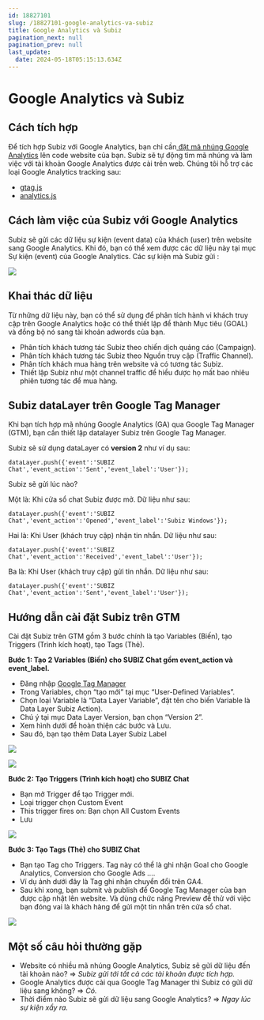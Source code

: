 ```yaml
---
id: 18827101
slug: /18827101-google-analytics-va-subiz
title: Google Analytics và Subiz
pagination_next: null
pagination_prev: null
last_update:
  date: 2024-05-18T05:15:13.634Z
---
```


# Google Analytics và Subiz



## Cách tích hợp


Để tích hợp Subiz với Google Analytics, bạn chỉ cần[ ](https://developers.google.com/analytics/devguides/collection/)[đặt mã nhúng Google Analytics](https://developers.google.com/analytics/devguides/collection/) lên code website của bạn. Subiz sẽ tự động tìm mã nhúng và làm việc với tài khoản Google Analytics được cài trên web. Chúng tôi hỗ trợ các loại Google Analytics tracking sau:

- [gtag.js](https://developers.google.com/analytics/devguides/collection/gtagjs/)
- [analytics.js](https://developers.google.com/analytics/devguides/collection/analyticsjs/)
## Cách làm việc của Subiz với Google Analytics


Subiz sẽ gửi các dữ liệu sự kiện (event data) của khách (user) trên website sang Google Analytics. Khi đó, bạn có thể xem được các dữ liệu này tại mục Sự kiện (event) của Google Analytics. Các sự kiện mà Subiz gửi : 


![](https://vcdn.subiz-cdn.com/file/88f97d64a83e9b1491e82a9109719bd5def0ca1323b3cd88bcedaf2e46c3fbbc_acpxkgumifuoofoosble)

## Khai thác dữ liệu


Từ những dữ liệu này, bạn có thể sử dụng để phân tích hành vi khách truy cập trên Google Analytics hoặc có thể thiết lập để thành Mục tiêu (GOAL) và đồng bộ nó sang tài khoản adwords của bạn.

- Phân tích khách tương tác Subiz theo chiến dịch quảng cáo (Campaign).
- Phân tích khách tương tác Subiz theo Nguồn truy cập (Traffic Channel).
- Phân tích khách mua hàng trên website và có tương tác Subiz.
- Thiết lập Subiz như một channel traffic để hiểu được họ mất bao nhiêu phiên tương tác để mua hàng.


## Subiz dataLayer trên Google Tag Manager


Khi bạn tích hợp mã nhúng Google Analytics (GA) qua Google Tag Manager (GTM), bạn cần thiết lập datalayer Subiz trên Google Tag Manager.



Subiz sẽ sử dụng dataLayer có **version 2** như ví dụ sau:


```
dataLayer.push({'event':'SUBIZ Chat','event_action':'Sent','event_label':'User'});

```




Subiz sẽ gửi lúc nào?

Một là: Khi cửa sổ chat Subiz được mở. Dữ liệu như sau:


```
dataLayer.push({'event':'SUBIZ Chat','event_action':'Opened','event_label':'Subiz Windows'});

```






Hai là: Khi User (khách truy cập) nhận tin nhắn. Dữ liệu như sau: 


```
dataLayer.push({'event':'SUBIZ Chat','event_action':'Received','event_label':'User'});

```






Ba là: Khi User (khách truy cập) gửi tin nhắn. Dữ liệu như sau:


```
dataLayer.push({'event':'SUBIZ Chat','event_action':'Sent','event_label':'User'});

```



## Hướng dẫn cài đặt Subiz trên GTM


Cài đặt Subiz trên GTM gồm 3 bước chính là tạo Variables (Biến), tạo Triggers (Trình kích hoạt), tạo Tags (Thẻ).



**Bước 1: Tạo 2 Variables (Biến) cho SUBIZ Chat gồm event\_action và event\_label.**

- Đăng nhập [Google Tag Manager](https://tagmanager.google.com/)
- Trong Variables, chọn “tạo mới” tại mục “User-Defined Variables”.
- Chọn loại Variable là “Data Layer Variable”, đặt tên cho biến Variable là Data Layer Subiz Action).
- Chú ý tại mục Data Layer Version, bạn chọn “Version 2”.
- Xem hình dưới để hoàn thiện các bước và Lưu.
- Sau đó, bạn tạo thêm Data Layer Subiz Label


![](https://vcdn.subiz-cdn.com/file/b9bbb9f2bb87f853ccb1171b224c091f96ebb3a3690bbea5cafcfa833e9b23e8_acpxkgumifuoofoosble)



![](https://vcdn.subiz-cdn.com/file/db892b724de838e7e996a0c9880419de282e71bd7d991a8c2212924126052e3d_acpxkgumifuoofoosble)






**Bước 2: Tạo Triggers (Trình kích hoạt) cho SUBIZ Chat**



- Bạn mở Trigger để tạo Trigger mới.
- Loại trigger chọn Custom Event
- This trigger fires on: Bạn chọn All Custom Events
- Lưu


![](https://vcdn.subiz-cdn.com/file/30c1207655b71d01e87d656099bb444ff70b2b4ffb21c794157087bf9190f588_acpxkgumifuoofoosble)




**Bước 3: Tạo Tags (Thẻ) cho SUBIZ Chat**



- Bạn tạo Tag cho Triggers. Tag này có thể là ghi nhận Goal cho Google Analytics, Conversion cho Google Ads ….
- Ví dụ ảnh dưới đây là Tag ghi nhận chuyển đổi trên GA4.
- Sau khi xong, bạn submit và publish để Google Tag Manager của bạn được cập nhật lên website. Và dùng chức năng Preview để thử với việc bạn đóng vai là khách hàng để gửi một tin nhắn trên cửa sổ chat.


![](https://vcdn.subiz-cdn.com/file/6ad36d6a7cc0014d955197fc151b69b5bd52e1c5be98d078b09d0df92497f1a7_acpxkgumifuoofoosble)





## Một số câu hỏi thường gặp


- Website có nhiều mã nhúng Google Analytics, Subiz sẽ gửi dữ liệu đến tài khoản nào? => *Subiz gửi tới tất cả các tài khoản được tích hợp.*
- Google Analytics được cài qua Google Tag Manager thì Subiz có gửi dữ liệu sang không? => *Có.*
- Thời điểm nào Subiz sẽ gửi dữ liệu sang Google Analytics? => *Ngay lúc sự kiện xẩy ra.*
